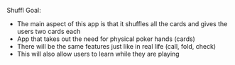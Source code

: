 Shuffl 
Goal:
- The main aspect of this app is that it shuffles all the cards and gives the users two cards each
- App that takes out the need for physical poker hands (cards)
- There will be the same features just like in real life (call, fold, check)
- This will also allow users to learn while they are playing


  
